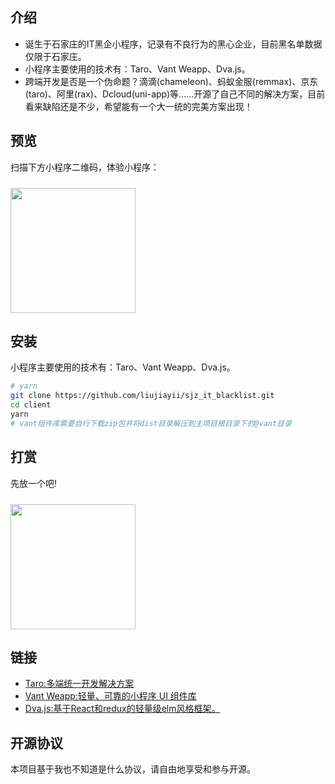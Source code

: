 ## 介绍

+ 诞生于石家庄的IT黑企小程序，记录有不良行为的黑心企业，目前黑名单数据仅限于石家庄。
+ 小程序主要使用的技术有：Taro、Vant Weapp、Dva.js。
+ 跨端开发是否是一个伪命题？滴滴(chameleon)、蚂蚁金服(remmax)、京东(taro)、阿里(rax)、Dcloud(uni-app)等……开源了自己不同的解决方案，目前看来缺陷还是不少，希望能有一个大一统的完美方案出现！

## 预览

扫描下方小程序二维码，体验小程序：

<img src="https://github.com/liujiayii/sjz_it_blacklist/blob/master/assets/wx.jpg?raw=true" width="200" height="200" style="margin-top: 10px;" >

## 安装

小程序主要使用的技术有：Taro、Vant Weapp、Dva.js。

```bash
# yarn
git clone https://github.com/liujiayii/sjz_it_blacklist.git
cd client
yarn
# vant组件库需要自行下载zip包并将dist目录解压到主项目根目录下的@vant目录
```
## 打赏

先放一个吧!

<img src="https://github.com/liujiayii/sjz_it_blacklist/blob/master/assets/qrcode.jpg?raw=true" width="200" height="200" style="margin-top: 10px;" >

## 链接

* [Taro:多端统一开发解决方案](https://taro.aotu.io/)
* [Vant Weapp:轻量、可靠的小程序 UI 组件库](https://github.com/youzan/vant-weapp)
* [Dva.js:基于React和redux的轻量级elm风格框架。](https://dvajs.com/)

## 开源协议

本项目基于我也不知道是什么协议，请自由地享受和参与开源。
